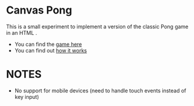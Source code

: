 Canvas Pong
===========

This is a small experiment to implement a version of the classic Pong game in an HTML <canvas>.

 * You can find the [game here](http://codeincomplete.com/5/15/2011/javascript_pong/demo.html)
 * You can find out [how it works](http://codeincomplete.com/5/14/2011/javascript_pong)

NOTES
=====

 * No support for mobile devices (need to handle touch events instead of key input)
